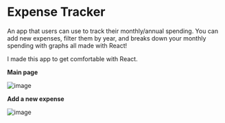 # Expense Tracker

An app that users can use to track their monthly/annual spending. 
You can add new expenses, filter them by year, and breaks down your monthly spending with graphs all made with React!

I made this app to get comfortable with React.

**Main page**

![image](https://user-images.githubusercontent.com/30759829/170611635-d19523cd-ceee-4cae-962b-ddf92172292d.png)

**Add a new expense**

![image](https://user-images.githubusercontent.com/30759829/170632450-339db53e-846e-4d75-b92e-e0b63d005aec.png)
